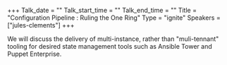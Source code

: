 +++
Talk_date = ""
Talk_start_time = ""
Talk_end_time = ""
Title = "Configuration Pipeline : Ruling the One Ring"
Type = "ignite"
Speakers = ["jules-clements"]
+++

We will discuss the delivery of multi-instance, rather than "muli-tennant" tooling for desired state management tools such as Ansible Tower and Puppet Enterprise.